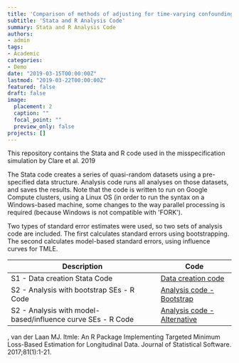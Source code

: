 ```yaml
---
title: 'Comparison of methods of adjusting for time-varying confounding under misspecification – A Monte-Carlo simulation study'
subtitle: 'Stata and R Analysis Code'
summary: Stata and R Analysis Code
authors:
- admin
tags:
- Academic
categories:
- Demo
date: "2019-03-15T00:00:00Z"
lastmod: "2019-03-22T00:00:00Z"
featured: false
draft: false
image:
  placement: 2
  caption: ""
  focal_point: ""
  preview_only: false
projects: []
---
```


This repository contains the Stata and R code used in the misspecification simulation by Clare et al. 2019

The Stata code creates a series of quasi-random datasets using a pre-specified data structure.
Analysis code runs all analyses on those datasets, and saves the results. Note that the code is written to run on Google Compute clusters, using a Linux OS (in order to run the syntax on a Windows-based machine, some changes to the way parallel processing is required (because Windows is not compatible with 'FORK').

Two types of standard error estimates were used, so two sets of analysis code are included. The first calculates standard errors using bootstrapping. The second calculates model-based standard errors, using influence curves for TMLE.

| Description | Code |
| --- | --- |
| S1 - Data creation Stata Code | [Data creation code](Code/S1_data_creation.do) |
| S2 - Analysis with bootstrap SEs - R Code | [Analysis code - Bootstrap](Code/S2_analysis_code_bootstrap.R) |
| S2 - Analysis with model-based/influence curve SEs - R Code | [Analysis code - Alternative](Code/S3_analysis_code_IC.R) |


, van der Laan MJ. ltmle: An R Package Implementing Targeted Minimum Loss-Based Estimation for Longitudinal Data. Journal of Statistical Software. 2017;81(1):1-21.
